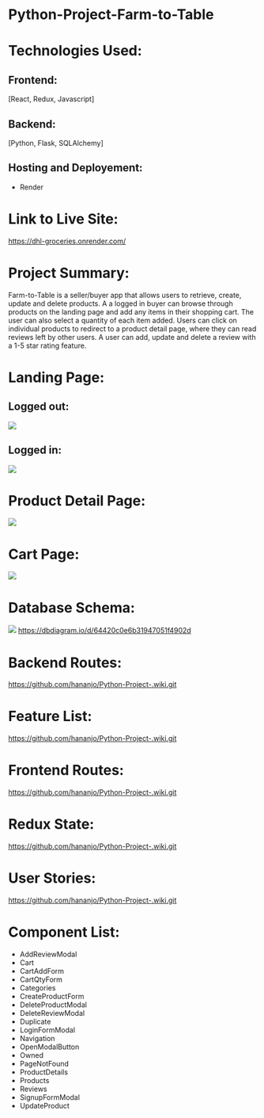 # Python-Project-Farm-to-Table

# Technologies Used:

## Frontend:

[React, Redux, Javascript]

## Backend:

[Python, Flask, SQLAlchemy]

## Hosting and Deployement:

- Render

# Link to Live Site:

https://dhl-groceries.onrender.com/

# Project Summary:

Farm-to-Table is a seller/buyer app that allows users to retrieve, create, update and delete products. A a logged in buyer can browse through products on the landing page and add any items in their shopping cart. The user can also select a quantity of each item added. Users can click on individual products to redirect to a product detail page, where they can read reviews left by other users. A user can add, update and delete a review with a 1-5 star rating feature.

# Landing Page:

## Logged out:

![](https://res.cloudinary.com/dsu4khzr3/image/upload/v1687561103/86abfe242a76a318d851157875783bd3_xwob5k.jpg)

## Logged in:

![](https://res.cloudinary.com/dsu4khzr3/image/upload/v1687561151/382a27873f614e9afc36a8649e36a1af_tygxzz.png)

# Product Detail Page:

![](https://res.cloudinary.com/dsu4khzr3/image/upload/v1687561184/65932baefc3e908755f1d00763d2ea10_rx7fmg.png)

# Cart Page:

![](https://res.cloudinary.com/dsu4khzr3/image/upload/v1687561281/1cfba1f6f8d583b91ee23e0f720f568c_h3uqqo.png)

# Database Schema:

![](https://res.cloudinary.com/dwphwqyrn/image/upload/v1683996124/Etsy_1_f6usnn.png)
https://dbdiagram.io/d/64420c0e6b31947051f4902d

# Backend Routes:

https://github.com/hananjo/Python-Project-.wiki.git

# Feature List:

https://github.com/hananjo/Python-Project-.wiki.git

# Frontend Routes:

https://github.com/hananjo/Python-Project-.wiki.git

# Redux State:

https://github.com/hananjo/Python-Project-.wiki.git

# User Stories:

https://github.com/hananjo/Python-Project-.wiki.git

# Component List:

- AddReviewModal
- Cart
- CartAddForm
- CartQtyForm
- Categories
- CreateProductForm
- DeleteProductModal
- DeleteReviewModal
- Duplicate
- LoginFormModal
- Navigation
- OpenModalButton
- Owned
- PageNotFound
- ProductDetails
- Products
- Reviews
- SignupFormModal
- UpdateProduct
